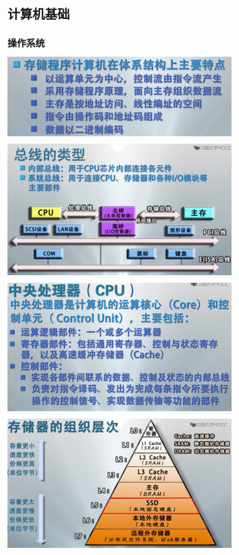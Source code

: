 # 计算机基础

## 操作系统

![image-20200423231219370](../images/image-20200423231219370.png)

![image-20200423231250295](../images/image-20200423231250295.png)

![image-20200423231405863](../images/image-20200423231405863.png)

![image-20200423231657628](../images/image-20200423231657628.png)

